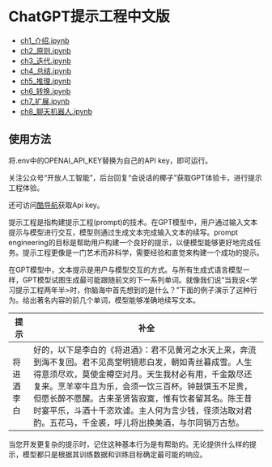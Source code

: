 # ChatGPT提示工程中文版

- [ch1_介绍.ipynb](ch1_介绍.ipynb)
- [ch2_原则.ipynb](ch2_原则.ipynb)
- [ch3_迭代.ipynb](ch3_迭代.ipynb)
- [ch4_总结.ipynb](ch4_总结.ipynb)
- [ch5_推理.ipynb](ch5_推理.ipynb)
- [ch6_转换.ipynb](ch6_转换.ipynb)
- [ch7_扩展.ipynb](ch7_扩展.ipynb)
- [ch8_聊天机器人.ipynb](ch8_聊天机器人.ipynb)
## 使用方法
将.env中的OPENAI_API_KEY替换为自己的API key，即可运行。

关注公众号“开放人工智能”，后台回复“会说话的椰子”获取GPT体验卡，进行提示工程体验。

还可访问[酷导航](https://www.kudaohang.com)获取Api key。


提示工程是指构建提示工程(prompt)的技术。在GPT模型中，用户通过输入文本提示与模型进行交互，模型则通过生成文本完成输入文本的续写。prompt engineering的目标是帮助用户构建一个良好的提示，以便模型能够更好地完成任务。提示工程更像是一门艺术而非科学，需要经验和直觉来构建一个成功的提示。

在GPT模型中，文本提示是用户与模型交互的方式。与所有生成式语言模型一样，GPT模型试图生成最可能跟随前文的下一系列单词。就像我们说“当我说<学习提示工程两年半>时，你脑海中首先想到的是什么？”下面的例子演示了这种行为。给出著名内容的前几个单词，模型能够准确地续写文本。

| 提示 | 补全 |
| --- | --- |
| 将进酒 李白 |  好的，以下是李白的《将进酒》：君不见黄河之水天上来，奔流到海不复回。君不见高堂明镜悲白发，朝如青丝暮成雪。人生得意须尽欢，莫使金樽空对月。天生我材必有用，千金散尽还复来。烹羊宰牛且为乐，会须一饮三百杯。钟鼓馔玉不足贵，但愿长醉不愿醒。古来圣贤皆寂寞，惟有饮者留其名。陈王昔时宴平乐，斗酒十千恣欢谑。主人何为言少钱，径须沽取对君酌。五花马，千金裘，呼儿将出换美酒，与尔同销万古愁。|

当您开发更复杂的提示时，记住这种基本行为是有帮助的。无论提供什么样的提示，模型都只是根据其训练数据和训练目标确定最可能的响应。